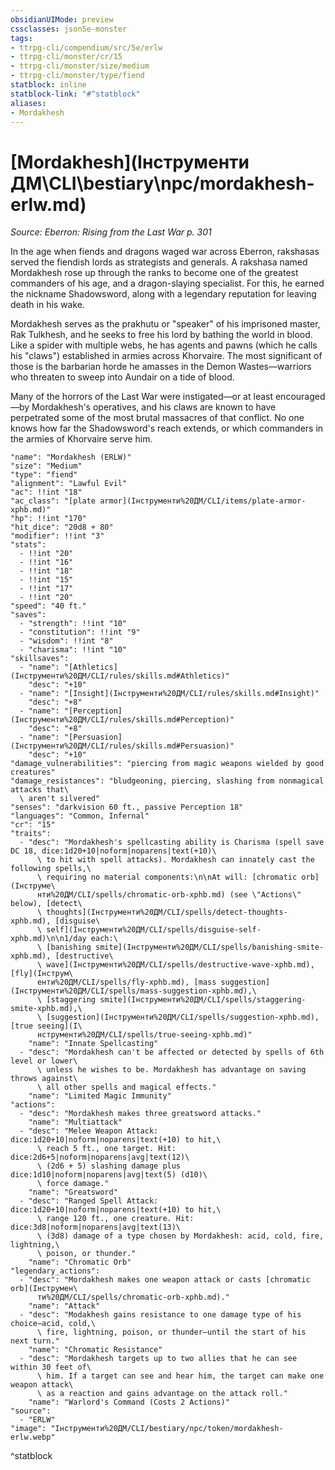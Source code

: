```yaml
---
obsidianUIMode: preview
cssclasses: json5e-monster
tags:
- ttrpg-cli/compendium/src/5e/erlw
- ttrpg-cli/monster/cr/15
- ttrpg-cli/monster/size/medium
- ttrpg-cli/monster/type/fiend
statblock: inline
statblock-link: "#^statblock"
aliases:
- Mordakhesh
---
```

# [Mordakhesh](Інструменти ДМ\CLI\bestiary\npc/mordakhesh-erlw.md)
*Source: Eberron: Rising from the Last War p. 301*  

In the age when fiends and dragons waged war across Eberron, rakshasas served the fiendish lords as strategists and generals. A rakshasa named Mordakhesh rose up through the ranks to become one of the greatest commanders of his age, and a dragon-slaying specialist. For this, he earned the nickname Shadowsword, along with a legendary reputation for leaving death in his wake.

Mordakhesh serves as the prakhutu or "speaker" of his imprisoned master, Rak Tulkhesh, and he seeks to free his lord by bathing the world in blood. Like a spider with multiple webs, he has agents and pawns (which he calls his "claws") established in armies across Khorvaire. The most significant of those is the barbarian horde he amasses in the Demon Wastes—warriors who threaten to sweep into Aundair on a tide of blood.

Many of the horrors of the Last War were instigated—or at least encouraged—by Mordakhesh's operatives, and his claws are known to have perpetrated some of the most brutal massacres of that conflict. No one knows how far the Shadowsword's reach extends, or which commanders in the armies of Khorvaire serve him.

```statblock
"name": "Mordakhesh (ERLW)"
"size": "Medium"
"type": "fiend"
"alignment": "Lawful Evil"
"ac": !!int "18"
"ac_class": "[plate armor](Інструменти%20ДМ/CLI/items/plate-armor-xphb.md)"
"hp": !!int "170"
"hit_dice": "20d8 + 80"
"modifier": !!int "3"
"stats":
  - !!int "20"
  - !!int "16"
  - !!int "18"
  - !!int "15"
  - !!int "17"
  - !!int "20"
"speed": "40 ft."
"saves":
  - "strength": !!int "10"
  - "constitution": !!int "9"
  - "wisdom": !!int "8"
  - "charisma": !!int "10"
"skillsaves":
  - "name": "[Athletics](Інструменти%20ДМ/CLI/rules/skills.md#Athletics)"
    "desc": "+10"
  - "name": "[Insight](Інструменти%20ДМ/CLI/rules/skills.md#Insight)"
    "desc": "+8"
  - "name": "[Perception](Інструменти%20ДМ/CLI/rules/skills.md#Perception)"
    "desc": "+8"
  - "name": "[Persuasion](Інструменти%20ДМ/CLI/rules/skills.md#Persuasion)"
    "desc": "+10"
"damage_vulnerabilities": "piercing from magic weapons wielded by good creatures"
"damage_resistances": "bludgeoning, piercing, slashing from nonmagical attacks that\
  \ aren't silvered"
"senses": "darkvision 60 ft., passive Perception 18"
"languages": "Common, Infernal"
"cr": "15"
"traits":
  - "desc": "Mordakhesh's spellcasting ability is Charisma (spell save DC 18, dice:1d20+10|noform|noparens|text(+10)\
      \ to hit with spell attacks). Mordakhesh can innately cast the following spells,\
      \ requiring no material components:\n\nAt will: [chromatic orb](Інструме\
      нти%20ДМ/CLI/spells/chromatic-orb-xphb.md) (see \"Actions\" below), [detect\
      \ thoughts](Інструменти%20ДМ/CLI/spells/detect-thoughts-xphb.md), [disguise\
      \ self](Інструменти%20ДМ/CLI/spells/disguise-self-xphb.md)\n\n1/day each:\
      \ [banishing smite](Інструменти%20ДМ/CLI/spells/banishing-smite-xphb.md), [destructive\
      \ wave](Інструменти%20ДМ/CLI/spells/destructive-wave-xphb.md), [fly](Інструм\
      енти%20ДМ/CLI/spells/fly-xphb.md), [mass suggestion](Інструменти%20ДМ/CLI/spells/mass-suggestion-xphb.md),\
      \ [staggering smite](Інструменти%20ДМ/CLI/spells/staggering-smite-xphb.md),\
      \ [suggestion](Інструменти%20ДМ/CLI/spells/suggestion-xphb.md), [true seeing](І\
      нструменти%20ДМ/CLI/spells/true-seeing-xphb.md)"
    "name": "Innate Spellcasting"
  - "desc": "Mordakhesh can't be affected or detected by spells of 6th level or lower\
      \ unless he wishes to be. Mordakhesh has advantage on saving throws against\
      \ all other spells and magical effects."
    "name": "Limited Magic Immunity"
"actions":
  - "desc": "Mordakhesh makes three greatsword attacks."
    "name": "Multiattack"
  - "desc": "Melee Weapon Attack: dice:1d20+10|noform|noparens|text(+10) to hit,\
      \ reach 5 ft., one target. Hit: dice:2d6+5|noform|noparens|avg|text(12)\
      \ (2d6 + 5) slashing damage plus dice:1d10|noform|noparens|avg|text(5) (d10)\
      \ force damage."
    "name": "Greatsword"
  - "desc": "Ranged Spell Attack: dice:1d20+10|noform|noparens|text(+10) to hit,\
      \ range 120 ft., one creature. Hit: dice:3d8|noform|noparens|avg|text(13)\
      \ (3d8) damage of a type chosen by Mordakhesh: acid, cold, fire, lightning,\
      \ poison, or thunder."
    "name": "Chromatic Orb"
"legendary_actions":
  - "desc": "Mordakhesh makes one weapon attack or casts [chromatic orb](Інструмен\
      ти%20ДМ/CLI/spells/chromatic-orb-xphb.md)."
    "name": "Attack"
  - "desc": "Modakhesh gains resistance to one damage type of his choice—acid, cold,\
      \ fire, lightning, poison, or thunder—until the start of his next turn."
    "name": "Chromatic Resistance"
  - "desc": "Mordakhesh targets up to two allies that he can see within 30 feet of\
      \ him. If a target can see and hear him, the target can make one weapon attack\
      \ as a reaction and gains advantage on the attack roll."
    "name": "Warlord's Command (Costs 2 Actions)"
"source":
  - "ERLW"
"image": "Інструменти%20ДМ/CLI/bestiary/npc/token/mordakhesh-erlw.webp"
```
^statblock